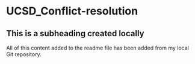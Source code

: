 # UCSD_Conflict-resolution

## This is a subheading created locally

All of this content added to the readme file has been added from my local Git repository.
